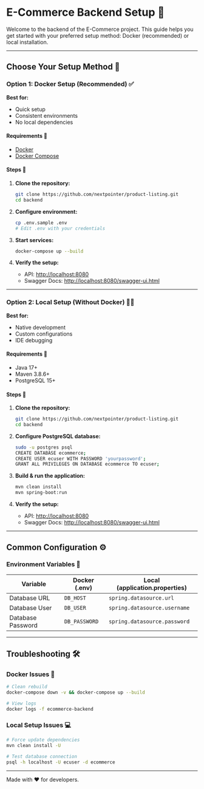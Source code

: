 # E-Commerce Backend Setup 🛒

Welcome to the backend of the E-Commerce project. This guide helps you get started with your preferred setup method: Docker (recommended) or local installation.

---

## Choose Your Setup Method 🚀

### Option 1: Docker Setup (Recommended) ✅

**Best for:**

* Quick setup
* Consistent environments
* No local dependencies

#### Requirements 🧰

* [Docker](https://www.docker.com/get-started)
* [Docker Compose](https://docs.docker.com/compose/install/)

#### Steps 🔧

1. **Clone the repository:**

   ```bash
   git clone https://github.com/nextpointer/product-listing.git
   cd backend
   ```

2. **Configure environment:**

   ```bash
   cp .env.sample .env
   # Edit .env with your credentials
   ```

3. **Start services:**

   ```bash
   docker-compose up --build
   ```

4. **Verify the setup:**

    * API: [http://localhost:8080](http://localhost:8080)
    * Swagger Docs: [http://localhost:8080/swagger-ui.html](http://localhost:8080/swagger-ui.html)

---

### Option 2: Local Setup (Without Docker) 🧑‍💻

**Best for:**

* Native development
* Custom configurations
* IDE debugging

#### Requirements 🧰

* Java 17+
* Maven 3.8.6+
* PostgreSQL 15+

#### Steps 🔧

1. **Clone the repository:**

   ```bash
   git clone https://github.com/nextpointer/product-listing.git
   cd backend
   ```

2. **Configure PostgreSQL database:**

   ```bash
   sudo -u postgres psql
   CREATE DATABASE ecommerce;
   CREATE USER ecuser WITH PASSWORD 'yourpassword';
   GRANT ALL PRIVILEGES ON DATABASE ecommerce TO ecuser;
   ```

3. **Build & run the application:**

   ```bash
   mvn clean install
   mvn spring-boot:run
   ```

4. **Verify the setup:**

    * API: [http://localhost:8080](http://localhost:8080)
    * Swagger Docs: [http://localhost:8080/swagger-ui.html](http://localhost:8080/swagger-ui.html)

---

## Common Configuration ⚙️

### Environment Variables 🔑

| Variable              | Docker (.env)  | Local (application.properties) |
| --------------------- | -------------- | ------------------------------ |
| Database URL          | `DB_HOST`      | `spring.datasource.url`        |
| Database User         | `DB_USER`      | `spring.datasource.username`   |
| Database Password     | `DB_PASSWORD`  | `spring.datasource.password`   |

---

## Troubleshooting 🛠️

### Docker Issues 🐳

```bash
# Clean rebuild
docker-compose down -v && docker-compose up --build

# View logs
docker logs -f ecommerce-backend
```

### Local Setup Issues 💻

```bash
# Force update dependencies
mvn clean install -U

# Test database connection
psql -h localhost -U ecuser -d ecommerce
```

---

Made with ❤️ for developers.

